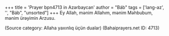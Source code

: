 +++
title = 'Prayer bpn4713 in Azərbaycan'
author = "Báb"
tags = ['lang-az', '', "Báb", "unsorted"]
+++
Ey Allah, mənim Allahım, mənim Məhbubum, mənim ürəyimin Arzusu.

(Source category: Allaha yaxınlıq üçün dualar)
(Bahaiprayers.net ID: 4713)
